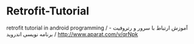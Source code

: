 # Retrofit-Tutorial
retrofit tutorial in android programming / آموزش ارتباط با سرور و رتروفیت - برنامه نویسی اندروید / http://www.aparat.com/v/qrNpk
